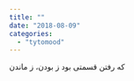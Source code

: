 ```yaml
---
title: ""
date: "2018-08-09"
categories: 
  - "tytomood"
---
```


که رفتن قسمتی بود ز بودن، ز ماندن
